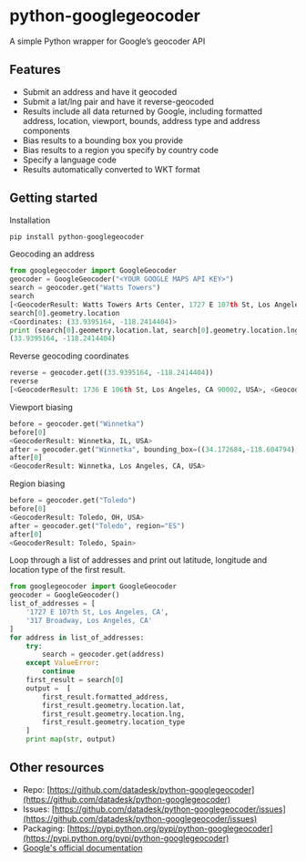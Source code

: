 # python-googlegeocoder

A simple Python wrapper for Google’s geocoder API

## Features

* Submit an address and have it geocoded
* Submit a lat/lng pair and have it reverse-geocoded
* Results include all data returned by Google, including formatted address, location, viewport, bounds, address type and address components
* Bias results to a bounding box you provide
* Bias results to a region you specify by country code
* Specify a language code
* Results automatically converted to WKT format

## Getting started

Installation

```bash
pip install python-googlegeocoder
```

Geocoding an address

```python
from googlegeocoder import GoogleGeocoder
geocoder = GoogleGeocoder("<YOUR GOOGLE MAPS API KEY>")
search = geocoder.get("Watts Towers")
search
[<GeocoderResult: Watts Towers Arts Center, 1727 E 107th St, Los Angeles, CA 90002-3621, USA>]
search[0].geometry.location
<Coordinates: (33.9395164, -118.2414404)>
print (search[0].geometry.location.lat, search[0].geometry.location.lng)
(33.9395164, -118.2414404)
```

Reverse geocoding coordinates

```python
reverse = geocoder.get((33.9395164, -118.2414404))
reverse
[<GeocoderResult: 1736 E 106th St, Los Angeles, CA 90002, USA>, <GeocoderResult: Watts, Los Angeles, CA, USA>, <GeocoderResult: Los Angeles, CA 90002, USA>, <GeocoderResult: South LA, Los Angeles, CA, USA>, <GeocoderResult: Los Angeles, CA, USA>, <GeocoderResult: Los Angeles, CA, USA>, <GeocoderResult: Los Angeles, California, USA>, <GeocoderResult: California, USA>, <GeocoderResult: United States>]
```

Viewport biasing

```python
before = geocoder.get("Winnetka")
before[0]
<GeocoderResult: Winnetka, IL, USA>
after = geocoder.get("Winnetka", bounding_box=((34.172684,-118.604794), (34.236144,-118.500938)))
after[0]
<GeocoderResult: Winnetka, Los Angeles, CA, USA>
```

Region biasing

```python
before = geocoder.get("Toledo")
before[0]
<GeocoderResult: Toledo, OH, USA>
after = geocoder.get("Toledo", region="ES")
after[0]
<GeocoderResult: Toledo, Spain>
```

Loop through a list of addresses and print out latitude, longitude and location type of the first result.

```python
from googlegeocoder import GoogleGeocoder
geocoder = GoogleGeocoder()
list_of_addresses = [
    '1727 E 107th St, Los Angeles, CA',
    '317 Broadway, Los Angeles, CA'
]
for address in list_of_addresses:
    try:
        search = geocoder.get(address)
    except ValueError:
        continue
    first_result = search[0]
    output =  [
        first_result.formatted_address,
        first_result.geometry.location.lat,
        first_result.geometry.location.lng,
        first_result.geometry.location_type
    ]
    print map(str, output)
```

## Other resources

* Repo: [https://github.com/datadesk/python-googlegeocoder](https://github.com/datadesk/python-googlegeocoder)
* Issues: [https://github.com/datadesk/python-googlegeocoder/issues](https://github.com/datadesk/python-googlegeocoder/issues)
* Packaging: [https://pypi.python.org/pypi/python-googlegeocoder](https://pypi.python.org/pypi/python-googlegeocoder)
* [Google's official documentation](http://code.google.com/apis/maps/documentation/geocoding/)
